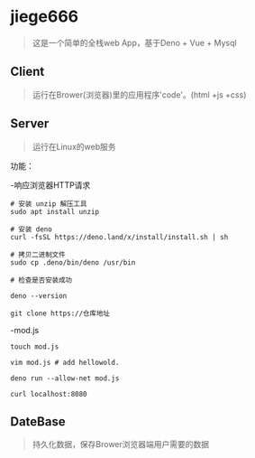 # jiege666

>这是一个简单的全栈web App，基于Deno + Vue + Mysql

## Client

>运行在Brower(浏览器)里的应用程序'code'。(html +js +css)

## Server

>运行在Linux的web服务

功能：

-响应浏览器HTTP请求
```
# 安装 unzip 解压工具
sudo apt install unzip

# 安装 deno
curl -fsSL https://deno.land/x/install/install.sh | sh

# 拷贝二进制文件
sudo cp .deno/bin/deno /usr/bin

# 检查是否安装成功

deno --version

git clone https://仓库地址
```
-mod.js
```
touch mod.js

vim mod.js # add hellowold.

deno run --allow-net mod.js

curl localhost:8080
```
## DateBase

>持久化数据，保存Brower浏览器端用户需要的数据
